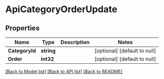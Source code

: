 # ApiCategoryOrderUpdate

## Properties
Name | Type | Description | Notes
------------ | ------------- | ------------- | -------------
**CategoryId** | **string** |  | [optional] [default to null]
**Order** | **int32** |  | [optional] [default to null]

[[Back to Model list]](../README.md#documentation-for-models) [[Back to API list]](../README.md#documentation-for-api-endpoints) [[Back to README]](../README.md)


